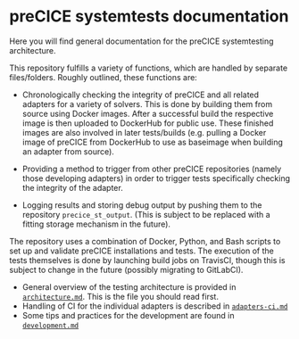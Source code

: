 # preCICE systemtests documentation

Here you will find general documentation for the preCICE systemtesting architecture.

This repository fulfills a variety of functions, which are handled by separate files/folders.
Roughly outlined, these functions are:

- Chronologically checking the integrity of preCICE and all related adapters for a variety of solvers. This is done by building them from source using Docker images. After a successful build the respective image is then uploaded to DockerHub for public use. These finished images are also involved in later tests/builds (e.g. pulling a Docker image of preCICE from DockerHub to use as baseimage when building an adapter from source).

- Providing a method to trigger from other preCICE repositories (namely those developing adapters) in order to trigger tests specifically checking the integrity of the adapter.

- Logging results and storing debug output by pushing them to the repository `precice_st_output`. (This is subject to be replaced with a fitting storage mechanism in the future).


The repository uses a combination of Docker, Python, and Bash scripts to set up and validate preCICE installations and tests. The execution of the tests themselves is done by launching build jobs on TravisCI, though this is subject to change in the future (possibly migrating to GitLabCI).




- General overview of the testing architecture is provided in [`architecture.md`](./architecture.md). This is the file you should read first.
- Handling of CI for the individual adapters is described in [`adapters-ci.md`](./adapters-ci.md)
- Some tips and practices for the development are found in [`development.md`](./development.md)
